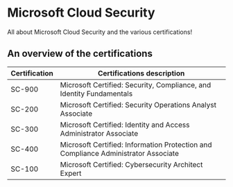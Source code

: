 # Microsoft Cloud Security
All about Microsoft Cloud Security and the various certifications!

## An overview of the certifications

| Certification | Certifications description             |
|-----|-------------------------------------------|
| SC-900 | Microsoft Certified: Security, Compliance, and Identity Fundamentals |
| SC-200 | Microsoft Certified: Security Operations Analyst Associate |
| SC-300 | Microsoft Certified: Identity and Access Administrator Associate |
| SC-400 | Microsoft Certified: Information Protection and Compliance Administrator Associate |
| SC-100 | Microsoft Certified: Cybersecurity Architect Expert |